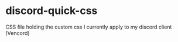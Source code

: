 # discord-quick-css
CSS file holding the custom css I currently apply to my discord client (Vencord)
